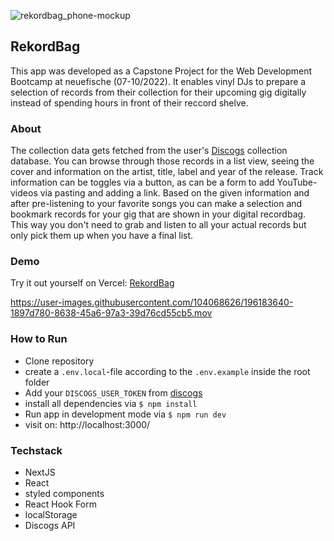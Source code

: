 
![rekordbag_phone-mockup](https://user-images.githubusercontent.com/104068626/196662850-ad47a830-3a45-4762-ad03-5bb55d4a9222.png)


## RekordBag 

This app was developed as a Capstone Project for the Web Development Bootcamp at neuefische (07-10/2022). It enables vinyl DJs to prepare a selection of records from their collection for their upcoming gig digitally instead of spending hours in front of their reccord shelve. 


### About 
The collection data gets fetched from the user's [Discogs](https://www.discogs.com/) collection database. You can browse through those records in a list view, seeing the cover and information on the artist, title, label and year of the release. Track information can be toggles via a button, as can be a form to add YouTube-videos via pasting and adding a link. Based on the given information and after pre-listening to your favorite songs you can make a selection and bookmark records for your gig that are shown in your digital recordbag. This way you don't need to grab and listen to all your actual records but only pick them up when you have a final list. 


### Demo
Try it out yourself on Vercel: [RekordBag](https://rekordbag.vercel.app/)

https://user-images.githubusercontent.com/104068626/196183640-1897d780-8638-45a6-97a3-39d76cd55cb5.mov


### How to Run
- Clone repository
- create a `.env.local`-file according to the `.env.example` inside the root folder
- Add your `DISCOGS_USER_TOKEN` from [discogs](https://www.discogs.com/)
- install all dependencies via `$ npm install`
- Run app in development mode via `$ npm run dev`
- visit on: http://localhost:3000/

### Techstack
- NextJS
- React
- styled components
- React Hook Form
- localStorage
- Discogs API
